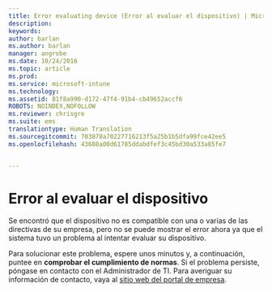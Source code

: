 ```yaml
---
title: Error evaluating device (Error al evaluar el dispositivo) | Microsoft Intune
description: 
keywords: 
author: barlan
ms.author: barlan
manager: angrobe
ms.date: 10/24/2016
ms.topic: article
ms.prod: 
ms.service: microsoft-intune
ms.technology: 
ms.assetid: 81f8a990-d172-47f4-91b4-cb49652accf6
ROBOTS: NOINDEX,NOFOLLOW
ms.reviewer: chrisgre
ms.suite: ems
translationtype: Human Translation
ms.sourcegitcommit: 703878a70227716213f5a25b1b5dfa99fce42ee5
ms.openlocfilehash: 43688a00d61785ddabdfef3c45bd30a533a85fe7


---
```



# Error al evaluar el dispositivo
Se encontró que el dispositivo no es compatible con una o varias de las directivas de su empresa, pero no se puede mostrar el error ahora ya que el sistema tuvo un problema al intentar evaluar su dispositivo.  

Para solucionar este problema, espere unos minutos y, a continuación, puntee en **comprobar el cumplimiento de normas**. Si el problema persiste, póngase en contacto con el Administrador de TI. Para averiguar su información de contacto, vaya al [sitio web del portal de empresa](http://portal.manage.microsoft.com).



<!--HONumber=Oct16_HO2-->


